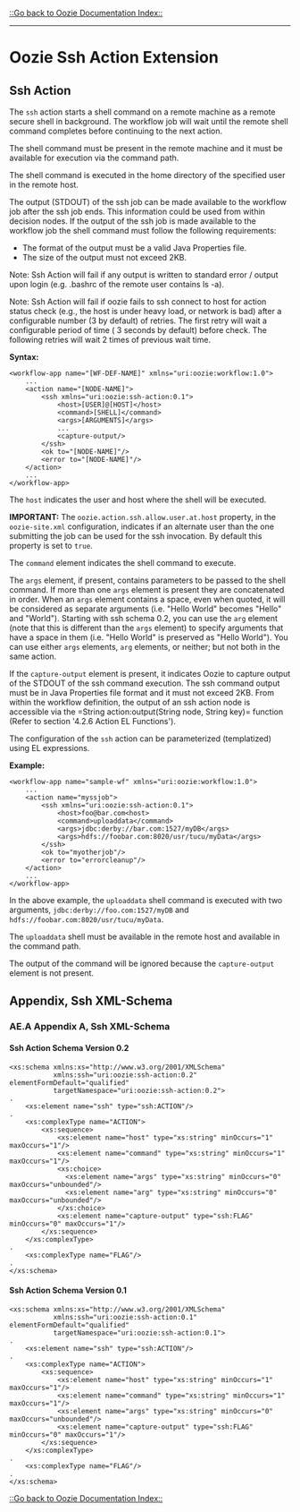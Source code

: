 

[::Go back to Oozie Documentation Index::](index.html)

-----

# Oozie Ssh Action Extension

<!-- MACRO{toc|fromDepth=1|toDepth=4} -->

## Ssh Action

The `ssh` action starts a shell command on a remote machine as a remote secure shell in background. The workflow job
will wait until the remote shell command completes before continuing to the next action.

The shell command must be present in the remote machine and it must be available for execution via the command path.

The shell command is executed in the home directory of the specified user in the remote host.

The output (STDOUT) of the ssh job can be made available to the workflow job after the ssh job ends. This information
could be used from within decision nodes. If the output of the ssh job is made available to the workflow job the shell
command must follow the following requirements:

   * The format of the output must be a valid Java Properties file.
   * The size of the output must not exceed 2KB.

Note: Ssh Action will fail if any output is written to standard error / output upon login (e.g. .bashrc of the remote
user contains ls -a).

Note: Ssh Action will fail if oozie fails to ssh connect to host for action status check
(e.g., the host is under heavy load, or network is bad) after a configurable number (3 by default) of retries.
The first retry will wait a configurable period of time ( 3 seconds by default) before check.
The following retries will wait 2 times of previous wait time.

**Syntax:**


```
<workflow-app name="[WF-DEF-NAME]" xmlns="uri:oozie:workflow:1.0">
    ...
    <action name="[NODE-NAME]">
        <ssh xmlns="uri:oozie:ssh-action:0.1">
            <host>[USER]@[HOST]</host>
            <command>[SHELL]</command>
            <args>[ARGUMENTS]</args>
            ...
            <capture-output/>
        </ssh>
        <ok to="[NODE-NAME]"/>
        <error to="[NODE-NAME]"/>
    </action>
    ...
</workflow-app>
```

The `host` indicates the user and host where the shell will be executed.

**IMPORTANT:** The `oozie.action.ssh.allow.user.at.host` property, in the `oozie-site.xml` configuration, indicates if
an alternate user than the one submitting the job can be used for the ssh invocation. By default this property is set
to `true`.

The `command` element indicates the shell command to execute.

The `args` element, if present, contains parameters to be passed to the shell command. If more than one `args` element
is present they are concatenated in order. When an `args` element contains a space, even when quoted, it will be considered as
separate arguments (i.e. "Hello World" becomes "Hello" and "World").  Starting with ssh schema 0.2, you can use the `arg` element
(note that this is different than the `args` element) to specify arguments that have a space in them (i.e. "Hello World" is
preserved as "Hello World").  You can use either `args` elements, `arg` elements, or neither; but not both in the same action.

If the `capture-output` element is present, it indicates Oozie to capture output of the STDOUT of the ssh command
execution. The ssh command output must be in Java Properties file format and it must not exceed 2KB. From within the
workflow definition, the output of an ssh action node is accessible via the =String action:output(String node,
String key)= function (Refer to section '4.2.6 Action EL Functions').

The configuration of the `ssh` action can be parameterized (templatized) using EL expressions.

**Example:**


```
<workflow-app name="sample-wf" xmlns="uri:oozie:workflow:1.0">
    ...
    <action name="myssjob">
        <ssh xmlns="uri:oozie:ssh-action:0.1">
            <host>foo@bar.com<host>
            <command>uploaddata</command>
            <args>jdbc:derby://bar.com:1527/myDB</args>
            <args>hdfs://foobar.com:8020/usr/tucu/myData</args>
        </ssh>
        <ok to="myotherjob"/>
        <error to="errorcleanup"/>
    </action>
    ...
</workflow-app>
```

In the above example, the `uploaddata` shell command is executed with two arguments, `jdbc:derby://foo.com:1527/myDB`
and `hdfs://foobar.com:8020/usr/tucu/myData`.

The `uploaddata` shell must be available in the remote host and available in the command path.

The output of the command will be ignored because the `capture-output` element is not present.

## Appendix, Ssh XML-Schema

### AE.A Appendix A, Ssh XML-Schema

#### Ssh Action Schema Version 0.2


```
<xs:schema xmlns:xs="http://www.w3.org/2001/XMLSchema"
           xmlns:ssh="uri:oozie:ssh-action:0.2" elementFormDefault="qualified"
           targetNamespace="uri:oozie:ssh-action:0.2">
.
    <xs:element name="ssh" type="ssh:ACTION"/>
.
    <xs:complexType name="ACTION">
        <xs:sequence>
            <xs:element name="host" type="xs:string" minOccurs="1" maxOccurs="1"/>
            <xs:element name="command" type="xs:string" minOccurs="1" maxOccurs="1"/>
            <xs:choice>
              <xs:element name="args" type="xs:string" minOccurs="0" maxOccurs="unbounded"/>
              <xs:element name="arg" type="xs:string" minOccurs="0" maxOccurs="unbounded"/>
            </xs:choice>
            <xs:element name="capture-output" type="ssh:FLAG" minOccurs="0" maxOccurs="1"/>
        </xs:sequence>
    </xs:complexType>
.
    <xs:complexType name="FLAG"/>
.
</xs:schema>
```

#### Ssh Action Schema Version 0.1


```
<xs:schema xmlns:xs="http://www.w3.org/2001/XMLSchema"
           xmlns:ssh="uri:oozie:ssh-action:0.1" elementFormDefault="qualified"
           targetNamespace="uri:oozie:ssh-action:0.1">
.
    <xs:element name="ssh" type="ssh:ACTION"/>
.
    <xs:complexType name="ACTION">
        <xs:sequence>
            <xs:element name="host" type="xs:string" minOccurs="1" maxOccurs="1"/>
            <xs:element name="command" type="xs:string" minOccurs="1" maxOccurs="1"/>
            <xs:element name="args" type="xs:string" minOccurs="0" maxOccurs="unbounded"/>
            <xs:element name="capture-output" type="ssh:FLAG" minOccurs="0" maxOccurs="1"/>
        </xs:sequence>
    </xs:complexType>
.
    <xs:complexType name="FLAG"/>
.
</xs:schema>
```

[::Go back to Oozie Documentation Index::](index.html)


